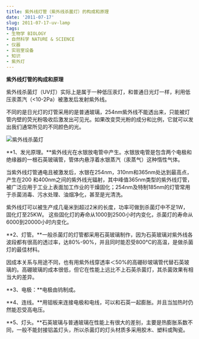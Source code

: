 ```yaml
---
title: 紫外线灯管（紫外线杀菌灯）的构成和原理
date: '2011-07-17'
slug: 2011-07-17-uv-lamp
tags:
- 生物学 BIOLOGY
- 自然科学 NATURE & SCIENCE
- 仪器
- 实验室设备
- 知识
- 紫外灯
---
```



**紫外线灯管的构成和原理**

紫外线杀菌灯（UV灯）实际上是属于一种低压汞灯，和普通日光灯一样，利用低压汞蒸汽（&lt;10-2Pa）被激发后发射紫外线。

不同的是日光灯的灯管采用的是普通玻璃，254nm紫外线不能透出来，只能被灯管内壁的荧光粉吸收后激发出可见光。如果改变荧光粉的成分和比例，它就可以发出我们通常所见的不同颜色的光。

![紫外线杀菌灯](http://bio-spring.top/wp-content/uploads/2011/07/79252531.jpg "紫外线杀菌灯")

**1、发光原理。**紫外线光在水银放电管中产生。水银放电管是包含两个电极和绝缘器的一根石英玻璃管，管体内悬浮着水银蒸汽（汞蒸气）这种惰性气体。

当紫外线灯管通电且被激发后，水银在254nm，310nm和365nm处达到最高点，产生在200
和400nm之间的紫外线光辐射，其中峰值365nm类型的紫外线灯管，被广泛应用于工业上表面加工作业的干燥固化；254nm及特制185nm的灯管常用于杀菌消毒、污水处理、油烟净化，甚至是光清洗。

紫外线灯可以被生产成几毫米到超过2米的长度，功率可做到杀菌灯中不足1W，固化灯至25KW。
这些固化灯的寿命从1000到2500小时内变化，杀菌灯的寿命从6000到20000小时内变化。

**2、灯管。**一般杀菌灯的灯管都采用石英玻璃制作，因为石英玻璃对紫外线各波段都有很高的透过率，达80%-90%，并且同时能忍受800°C的高温，是做杀菌灯的最佳材料。

因成本关系与用途不同，也有用紫外线穿透率＜50%的高硼砂玻璃管代替石英玻璃的。高硼玻璃的成本很低，但它在性能上远比不上石英杀菌灯，其杀菌效果有相当大的差异。

**3、电极：**电极由钨制成。

**4、连线。**用钼板来连接电极和电线，可以和石英一起膨胀。并且当加热时仍然能忍受高电压。

**5、灯头。**石英玻璃与普通玻璃在性能上有很大的差别，主要是热膨胀系数不同，一般不能封接铝盖灯头，所以杀菌灯的灯头材质多采用胶木、塑料或陶瓷。
